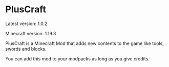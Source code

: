 # PlusCraft
Latest version: 1.0.2

Minecraft version: 1.19.3

PlusCraft is a Minecraft Mod that adds new contents to the game like tools, swords and blocks.

You can add this mod to your modpacks as long as you give credits.

